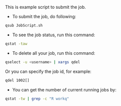 This is example script to submit the job.

- To submit the job, do following:
```sh
qsub JobScript.sh

```

- To see the job status, run this command:
```sh
qstat -taw
```

- To delete all your job, run this command:
```sh
qselect -u <username> | xargs qdel
```
Or you can specify the job id, for example:
```sh
qdel 1002[]
```

- You can get the number of current running jobs by:
```sh
qstat -tw | grep -c "R workq"
```
